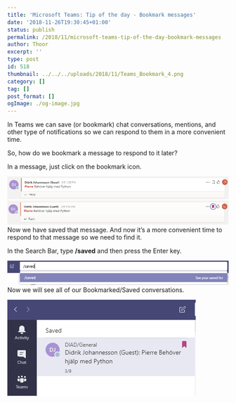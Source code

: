 ```yaml
---
title: 'Microsoft Teams: Tip of the day - Bookmark messages'
date: '2018-11-26T19:30:45+01:00'
status: publish
permalink: /2018/11/microsoft-teams-tip-of-the-day-bookmark-messages
author: Thoor
excerpt: ''
type: post
id: 518
thumbnail: ../../../uploads/2018/11/Teams_Bookmark_4.png
category: []
tag: []
post_format: []
ogImage: ./og-image.jpg
---
```

In Teams we can save (or bookmark) chat conversations, mentions, and other type of notifications so we can respond to them in a more convenient time.

So, how do we bookmark a message to respond to it later?

In a message, just click on the bookmark icon.

![](./Teams_Bookmark.png)
![](./Teams_Bookmark_2.png)Now we have saved that message. And now it’s a more convenient time to respond to that message so we need to find it.

In the Search Bar, type **/saved** and then press the Enter key.

![](./Teams_Bookmark_3.png)Now we will see all of our Bookmarked/Saved conversations.

![](./Teams_Bookmark_4.png)